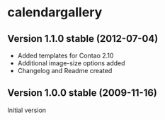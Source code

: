 
calendargallery
===============


Version 1.1.0 stable (2012-07-04) 
---------------------------------
- Added templates for Contao 2.10
- Additional image-size options added
- Changelog and Readme created


Version 1.0.0 stable (2009-11-16) 
---------------------------------
Initial version
